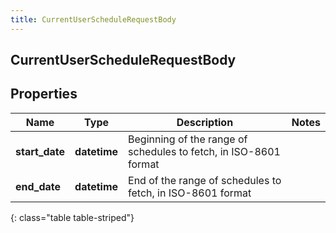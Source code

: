 ```yaml
---
title: CurrentUserScheduleRequestBody
---
```

## CurrentUserScheduleRequestBody

## Properties

|Name | Type | Description | Notes|
|------------ | ------------- | ------------- | -------------|
| **start_date** | **datetime** | Beginning of the range of schedules to fetch, in ISO-8601 format | |
| **end_date** | **datetime** | End of the range of schedules to fetch, in ISO-8601 format | |
{: class="table table-striped"}


